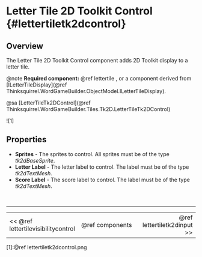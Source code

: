 Letter Tile 2D Toolkit Control {#lettertiletk2dcontrol}
===

## Overview
The Letter Tile 2D Toolkit Control component adds 2D Toolkit display to a letter tile.

@note **Required component:** @ref lettertile , or a component derived from [ILetterTileDisplay](@ref Thinksquirrel.WordGameBuilder.ObjectModel.ILetterTileDisplay).

@sa [LetterTileTk2DControl](@ref Thinksquirrel.WordGameBuilder.Tiles.Tk2D.LetterTileTk2DControl)

![1]

## Properties

- **Sprites** - The sprites to control. All sprites must be of the type *tk2dBaseSprite*.
- **Letter Label** - The letter label to control. The label must be of the type *tk2dTextMesh*.
- **Score Label** - The score label to control. The label must be of the type *tk2dTextMesh*.

<br>

---
<table width=80% align=center><tr>
<td width=33% align=left><< @ref lettertilevisibilitycontrol</td>
<td width=34% align=center>@ref components</td>
<td width=33% align=right>@ref lettertiletk2dinput >></td>
</tr></table>

[1]:@ref lettertiletk2dcontrol.png